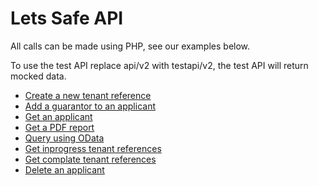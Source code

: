 <h1>Lets Safe API</h1>

<p>All calls can be made using PHP, see our examples below.</p>

<p>To use the test API replace api/v2 with testapi/v2, the test API will return mocked data.<p>

<ul>
    <li>
        <a href="https://github.com/LetsSafe/api/blob/master/post_reference.php">Create a new tenant reference</a>
    </li>
    <li>
        <a href="https://github.com/LetsSafe/api/blob/master/post_guarantor.php">Add a guarantor to an applicant</a>
    </li>
    <li>
        <a href="https://github.com/LetsSafe/api/blob/master/get_applicant.php">Get an applicant</a>
    </li>
     <li>
        <a href="https://github.com/LetsSafe/api/blob/master/get_report.php">Get a PDF report</a>
    </li>
    <li>
        <a href="https://github.com/LetsSafe/api/blob/master/get_odata.php">Query using OData</a>
    </li>
    <li>
        <a href="https://github.com/LetsSafe/api/blob/master/get_inprogress.php">Get inprogress tenant references</a>
    </li>
    <li>
        <a href="https://github.com/LetsSafe/api/blob/master/get_completed.php">Get complate tenant references</a>
    </li>
    <li>
        <a href="https://github.com/LetsSafe/api/blob/master/delete_applicant.php">Delete an applicant</a>
    </li>
</ul>

